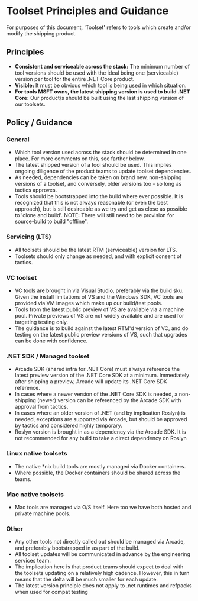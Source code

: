 # Toolset Principles and Guidance

For purposes of this document, 'Toolset' refers to tools which create and/or modify the shipping product. 

## Principles

- **Consistent and serviceable across the stack:** The minimum number of tool versions should be used with the ideal being one (serviceable) version per tool for the entire .NET Core product.
- **Visible:** It must be obvious which tool is being used in which situation.
- **For tools MSFT owns, the latest shipping version is used to build .NET Core:** Our product/s should be built using the last shipping version of our toolsets.

## Policy / Guidance

### General
- Which tool version used across the stack should be determined in one place.  For more comments on this, see farther below.
- The latest shipped version of a tool should be used.  This implies ongoing diligence of the product teams to update toolset dependencies.
- As needed, dependencies can be taken on brand new, non-shipping versions of a toolset, and conversely, older versions too - so long as tactics approves.
- Tools should be bootstrapped into the build where ever possible.  It is recognized that this is not always reasonable (or even the best approach), but is still desireable as we try and get as close as possible to 'clone and build'.  NOTE: There will still need to be provision for source-build to build "offline".

### Servicing (LTS)
- All toolsets should be the latest RTM (serviceable) version for LTS.
- Toolsets should only change as needed, and with explicit consent of tactics.
  
### VC toolset
- VC tools are brought in via Visual Studio, preferably via the build sku.  Given the install limitations of VS and the Windows SDK, VC tools are provided via VM images which make up our build/test pools.   
- Tools from the latest public preview of VS are available via a machine pool.  Private previews of VS are not widely available and are used for targeting testing only.
- The guidance is to build against the latest RTM'd version of VC, and do testing on the latest public preview versions of VS, such that upgrades can be done with confidence. 

### .NET SDK / Managed toolset
- Arcade SDK (shared infra for .NET Core) must always reference the latest preview version of the .NET Core SDK at a minimum. Immediately after shipping a preview, Arcade will update its .NET Core SDK reference.
- In cases where a newer version of the .NET Core SDK is needed, a non-shipping (newer) version can be referenced by the Arcade SDK with approval from tactics.
- In cases where an older version of .NET (and by implication Roslyn) is needed, exceptions are supported via Arcade, but should be approved by tactics and considered highly temporary.
- Roslyn version is brought in as a dependency via the Arcade SDK.  It is not recommended for any build to take a direct dependency on Roslyn

### Linux native toolsets
- The native \*nix build tools are mostly managed via Docker containers.
- Where possible, the Docker containers should be shared across the teams.

### Mac native toolsets
- Mac tools are managed via O/S itself.  Here too we have both hosted and private machine pools.

### Other
- Any other tools not directly called out should be managed via Arcade, and preferably bootstrapped in as part of the build.
- All toolset updates will be communicated in advance by the engineering services team.
- The implication here is that product teams should expect to deal with the toolsets updating on a relatively high cadence.  However, this in turn means that the delta will be much smaller for each update.
- The latest version principle does not apply to .net runtimes and refpacks when used for compat testing
